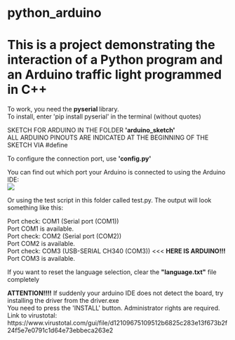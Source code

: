 # python_arduino

# This is a project demonstrating the interaction of a Python program and an Arduino traffic light programmed in C++

<p>To work, you need the <strong>pyserial </strong> library.<br>
To install, enter 'pip install pyserial' in the terminal (without quotes)</p>

<p>SKETCH FOR ARDUINO IN THE FOLDER <strong>'arduino_sketch'</strong><br>
ALL ARDUINO PINOUTS ARE INDICATED AT THE BEGINNING OF THE SKETCH VIA #define</p>

<p>To configure the connection port, use <strong>'config.py'</strong></p>

<p>You can find out which port your Arduino is connected to using the Arduino IDE:<br>
<img src="https://live.staticflickr.com/65535/54205673675_f46eb8a446.jpg">
</p>

<p>Or using the test script in this folder called test.py. The output will look something like this:<br>

Port check: COM1 (Serial port (COM1))<br>
Port COM1 is available.<br>
Port check: COM2 (Serial port (COM2))<br>
Port COM2 is available.<br>
Port check: COM3 (USB-SERIAL CH340 (COM3)) <<< <strong>HERE IS ARDUINO!!!</strong><br>
Port COM3 is available.<br>
</p>

<p>
If you want to reset the language selection, clear the <strong>"language.txt"</strong> file completely
</p>

<p><strong>ATTENTION!!!!</strong> If suddenly your arduino IDE does not detect the board, try installing the driver from the driver.exe<br>
You need to press the 'INSTALL' button. Administrator rights are required.<br>
Link to virustotal:<br> 
https://www.virustotal.com/gui/file/d12109675109512b6825c283e13f673b2f24f5e7e0791c1d64e73ebbeca263e2
</p>